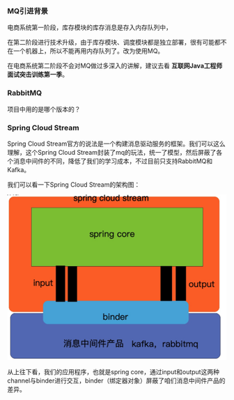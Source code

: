 ### MQ引进背景

电商系统第一阶段，库存模块的库存消息是存入内存队列中，

在第二阶段进行技术升级，由于库存模块、调度模块都是独立部署，很有可能都不在一个机器上，所以不能再用内存队列了。改为使用MQ。

在电商系统第二阶段不会对MQ做过多深入的讲解，建议去看 **互联网Java工程师面试突击训练第一季**。

### RabbitMQ

项目中用的是哪个版本的？

### Spring Cloud Stream

Spring Cloud Stream官方的说法是一个构建消息驱动服务的框架。我们可以这么理解，这个Spring Cloud Stream封装了mq的玩法，统一了模型，然后屏蔽了各个消息中间件的不同，降低了我们的学习成本，不过目前只支持RabbitMQ和Kafka。

我们可以看一下Spring Cloud Stream的架构图：

<img src="README.assets/image-20210710155902961.png" alt="image-20210710155902961" style="zoom:50%;" />

从上往下看，我们的应用程序，也就是spring core，通过input和output这两种channel与binder进行交互，binder（绑定器对象）屏蔽了咱们消息中间件产品的差异。